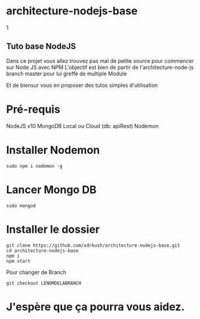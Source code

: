 # architecture-nodejs-base
1
## Tuto base NodeJS

Dans ce projet vous allez trouvez pas mal de petite source pour commencer sur Node JS avec NPM
L'objectif est bien de partir de l'architecture-node-js branch master pour lui greffé de multiple Module

Et de biensur vous en proposer des tutos simples d'utilisation

# Pré-requis

NodeJS v10
MongoDB Local ou Cloud (db: apiRest) Nodemon

# Installer Nodemon
```
sudo npm i nodemon -g
```

# Lancer Mongo DB

```
sudo mongod
```

# Installer le dossier

```
git clone https://github.com/xdrkush/architecture-nodejs-base.git
cd architecture-nodejs-base
npm i
npm start
```
Pour changer de Branch
```
git checkout LENOMDELABRANCH
```
# J'espère que ça pourra vous aidez.
